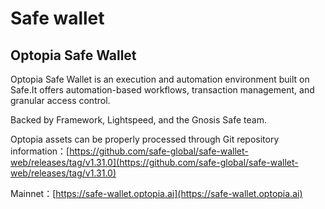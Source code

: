 # Safe wallet

## Optopia Safe Wallet

Optopia Safe Wallet is an execution and automation environment built on Safe.It offers automation-based workflows, transaction management, and granular access control.

Backed by Framework, Lightspeed, and the Gnosis Safe team.



Optopia assets can be properly processed through Git repository information：[https://github.com/safe-global/safe-wallet-web/releases/tag/v1.31.0](https://github.com/safe-global/safe-wallet-web/releases/tag/v1.31.0)

Mainnet：[https://safe-wallet.optopia.ai](https://safe-wallet.optopia.ai)


